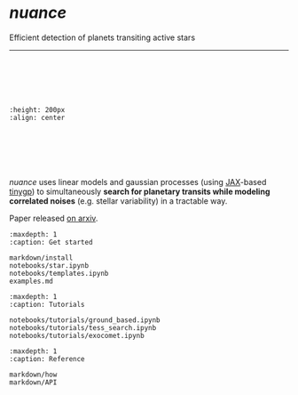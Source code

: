 # *nuance*

Efficient detection of planets transiting active stars

---

<div style="margin: 100px"></div>

```{image} _static/illu.png
:height: 200px
:align: center
```
<div style="margin: 100px"></div>

*nuance* uses linear models and gaussian processes (using [JAX](https://github.com/google/jax)-based [tinygp](https://github.com/dfm/tinygp)) to simultaneously **search for planetary transits while modeling correlated noises** (e.g. stellar variability) in a tractable way. 

Paper released [on arxiv](https://arxiv.org/abs/2402.06835).

```{toctree}
:maxdepth: 1
:caption: Get started

markdown/install
notebooks/star.ipynb
notebooks/templates.ipynb
examples.md
```


```{toctree}
:maxdepth: 1
:caption: Tutorials

notebooks/tutorials/ground_based.ipynb
notebooks/tutorials/tess_search.ipynb
notebooks/tutorials/exocomet.ipynb
```

```{toctree}
:maxdepth: 1
:caption: Reference

markdown/how
markdown/API
```
